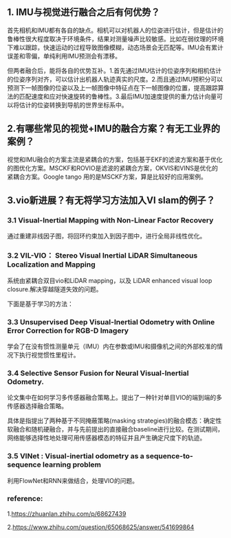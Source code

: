 ## 1. IMU与视觉进行融合之后有何优势？

​		首先相机和IMU都有各自的缺点。相机可以对机器人的位姿进行估计，但是估计的鲁棒性很大程度取决于环境条件，结果对测量噪声比较敏感。比如在弱纹理的环境下难以跟踪，快速运动的过程导致图像模糊，动态场景会无匹配等。IMU会有累计误差和零偏，单纯利用IMU预测会有漂移。

​		但两者融合后，能将各自的优势互补。1.首先通过IMU估计的位姿序列和相机估计的位姿序列对齐，可以估计出机器人轨迹真实的尺度。2.而且通过IMU预积分可以预测下一帧图像的位姿以及上一帧图像中特征点在下一帧图像的位置，提高跟踪算法的匹配速度和应对快速旋转的鲁棒性。3.最后IMU加速度提供的重力估计向量可以将估计的位姿转换到导航的世界坐标系中。

## 2.有哪些常见的视觉+IMU的融合方案？有无工业界的案例？

​		视觉和IMU融合的方案主流是紧耦合的方案，包括基于EKF的滤波方案和基于优化的图优化方案。MSCKF和ROVIO是滤波的紧耦合方案，OKVIS和VINS是优化的紧耦合方案。Google tango 用的是MSCKF方案，算是比较好的应用案例。

## 3.vio新进展？有无将学习方法加入VI slam的例子？

### 3.1 Visual-Inertial Mapping with Non-Linear Factor Recovery

通过重建非线因子图，将回环约束加入到因子图中，进行全局非线性优化。

### 3.2 VIL-VIO： Stereo Visual Inertial LiDAR Simultaneous Localization and Mapping

系统由紧耦合双目vio和LiDAR mapping，以及 LiDAR enhanced visual loop closure.解决穿越隧道失效的问题。

下面是基于学习的方法：

### 3.3 Unsupervised Deep Visual-Inertial Odometry with Online Error Correction for RGB-D Imagery

学会了在没有惯性测量单元（IMU）内在参数或IMU和摄像机之间的外部校准的情况下执行视觉惯性里程计。

### 3.4 Selective Sensor Fusion for Neural Visual-Inertial Odometry.

论文集中在如何学习多传感器融合策略上。提出了一种针对单目VIO的端到端的多传感器选择融合策略。

具体是指提出了两种基于不同掩蔽策略(masking strategies)的融合模态：确定性软融合和随机硬融合，并与先前提出的直接融合baseline进行比较。在测试期间，网络能够选择性地处理可用传感器模态的特征并且产生确定尺度下的轨迹。

### 3.5 VINet : Visual-inertial odometry as a sequence-to-sequence learning problem

利用FlowNet和RNN来做结合，处理VIO的问题。



### reference: 

1.<https://zhuanlan.zhihu.com/p/68627439>

2.<https://www.zhihu.com/question/65068625/answer/541699864>